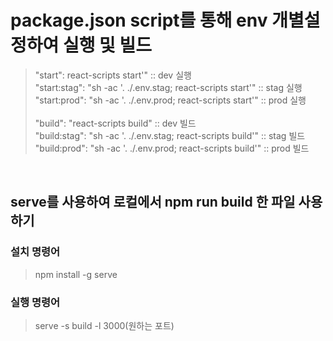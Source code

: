 # package.json script를 통해 env 개별설정하여 실행 및 빌드
 
> "start": react-scripts start'" :: dev 실행\
"start:stag": "sh -ac '. ./.env.stag; react-scripts start'" :: stag 실행\
"start:prod": "sh -ac '. ./.env.prod; react-scripts start'" :: prod 실행\
\
"build": "react-scripts build" :: dev 빌드\
"build:stag": "sh -ac '. ./.env.stag; react-scripts build'" :: stag 빌드\
"build:prod": "sh -ac '. ./.env.prod; react-scripts build'" :: prod 빌드

<br>

## serve를 사용하여 로컬에서 npm run build 한 파일 사용하기
### 설치 명령어
> npm install -g serve
### 실행 명령어
> serve -s build -l 3000(원하는 포트)